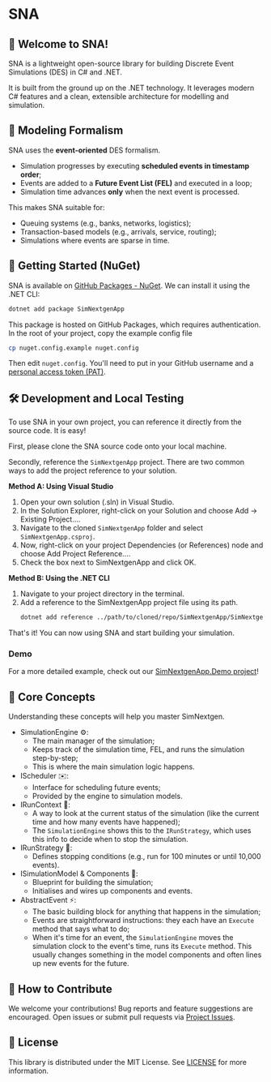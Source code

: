 # SNA

## 👋 Welcome to SNA!

SNA is a lightweight open-source library for building Discrete Event Simulations (DES) in C# and .NET. 

It is built from the ground up on the .NET technology. It leverages modern C# features and a clean, extensible architecture for modelling and simulation.

## 📐 Modeling Formalism

SNA uses the **event-oriented** DES formalism.

- Simulation progresses by executing **scheduled events in timestamp order**;
- Events are added to a **Future Event List (FEL)** and executed in a loop;
- Simulation time advances **only** when the next event is processed.

This makes SNA suitable for:
- Queuing systems (e.g., banks, networks, logistics);
- Transaction-based models (e.g., arrivals, service, routing);
- Simulations where events are sparse in time.

## 🚀 Getting Started (NuGet)

SNA is available on [GitHub Packages - NuGet](https://github.com/gcl-team/SNA/pkgs/nuget/SimNextGenApp). We can install it using the .NET CLI:

```bash
dotnet add package SimNextgenApp
```

This package is hosted on GitHub Packages, which requires authentication. In the root of your project, copy the example config file

```bash
cp nuget.config.example nuget.config
```

Then edit `nuget.config`. You'll need to put in your GitHub username and a [personal access token (PAT)](https://github.com/settings/tokens).

## 🛠️ Development and Local Testing

To use SNA in your own project, you can reference it directly from the source code. It is easy!

First, please clone the SNA source code onto your local machine.

Secondly, reference the `SimNextgenApp` project. There are two common ways to add the project reference to your solution.

**Method A: Using Visual Studio**

1. Open your own solution (.sln) in Visual Studio.
2. In the Solution Explorer, right-click on your Solution and choose Add -> Existing Project....
3. Navigate to the cloned `SimNextgenApp` folder and select `SimNextgenApp.csproj`.
4. Now, right-click on your project Dependencies (or References) node and choose Add Project Reference....
5. Check the box next to SimNextgenApp and click OK.

**Method B: Using the .NET CLI**

1. Navigate to your project directory in the terminal.
2. Add a reference to the SimNextgenApp project file using its path.
   ```bash
   dotnet add reference ../path/to/cloned/repo/SimNextgenApp/SimNextgenApp.csproj
   ```

That's it! You can now using SNA and start building your simulation.

### Demo

For a more detailed example, check out our [SimNextgenApp.Demo project](https://github.com/gcl-team/SNA/tree/main/SimNextgenApp.Demo)!

## 🧠 Core Concepts

Understanding these concepts will help you master SimNextgen.

- SimulationEngine ⚙️: 
	- The main manager of the simulation;
	- Keeps track of the simulation time, FEL, and runs the simulation step-by-step;
	- This is where the main simulation logic happens.
- IScheduler ✉️: 
	- Interface for scheduling future events;
	- Provided by the engine to simulation models.
- IRunContext 🔎: 
	- A way to look at the current status of the simulation (like the current time and how many events have happened);
	- The `SimulationEngine` shows this to the `IRunStrategy`, which uses this info to decide when to stop the simulation.
- IRunStrategy 🏁: 
	- Defines stopping conditions (e.g., run for 100 minutes or until 10,000 events).
- ISimulationModel & Components 🧱: 
	- Blueprint for building the simulation;
	- Initialises and wires up components and events.
- AbstractEvent ⚡: 
	- The basic building block for anything that happens in the simulation;
	- Events are straightforward instructions: they each have an `Execute` method that says what to do;
	- When it's time for an event, the `SimulationEngine` moves the simulation clock to the event's time, runs its `Execute` method. This usually changes something in the model components and often lines up new events for the future.

## 🤝 How to Contribute

We welcome your contributions! Bug reports and feature suggestions are encouraged. 
Open issues or submit pull requests via [Project Issues](https://github.com/gcl-team/SNA/issues).

## 📜 License
This library is distributed under the MIT License. See [LICENSE](https://github.com/gcl-team/SNA/blob/main/LICENSE) for more information.

